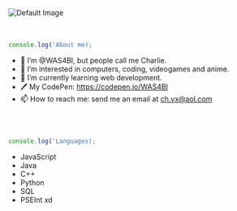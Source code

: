 <picture>
 <source media="(prefers-color-scheme: dark)" srcset="https://qph.cf2.quoracdn.net/main-qimg-5b6c1b1116f0a8f75560a232111a94bf">
 <source media="(prefers-color-scheme: light)" srcset="https://qph.cf2.quoracdn.net/main-qimg-5b6c1b1116f0a8f75560a232111a94bf">
 <img alt="Default Image" src="https://qph.cf2.quoracdn.net/main-qimg-5b6c1b1116f0a8f75560a232111a94bf">
</picture>

<br>
<br>
<br>

```javascript
console.log('About me);
```

- 👋 I’m @WAS4BI, but people call me Charlie.
- 👀 I’m interested in computers, coding, videogames and anime.
- 🌱 I’m currently learning web development.
- 🖊️ My CodePen: https://codepen.io/WAS4BI
- 📫 How to reach me: send me an email at ch.vx@aol.com

<br>
<br>

```javascript
console.log('Languages);
```


- JavaScript
- Java
- C++
- Python
- SQL
- PSEInt xd

